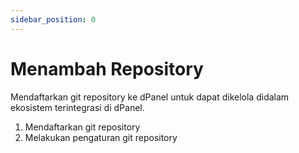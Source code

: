 ```yaml
---
sidebar_position: 0
---
```


# Menambah Repository

Mendaftarkan git repository ke dPanel untuk dapat dikelola didalam ekosistem terintegrasi di dPanel.

1. Mendaftarkan git repository
2. Melakukan pengaturan git repository